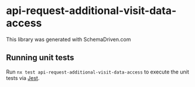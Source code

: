 
# api-request-additional-visit-data-access

This library was generated with SchemaDriven.com

## Running unit tests

Run `nx test api-request-additional-visit-data-access` to execute the unit tests via [Jest](https://jestjs.io).

